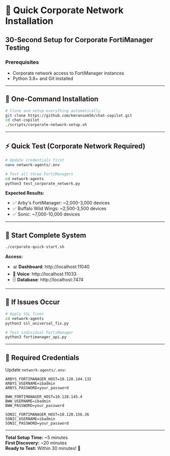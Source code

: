 # 🏢 Quick Corporate Network Installation

## 30-Second Setup for Corporate FortiManager Testing

### Prerequisites
- Corporate network access to FortiManager instances
- Python 3.8+ and Git installed

---

## 🚀 **One-Command Installation**

```bash
# Clone and setup everything automatically
git clone https://github.com/kmransom56/chat-copilot.git
cd chat-copilot
./scripts/corporate-network-setup.sh
```

---

## ⚡ **Quick Test (Corporate Network Required)**

```bash
# Update credentials first
nano network-agents/.env

# Test all three FortiManagers
cd network-agents
python3 test_corporate_network.py
```

**Expected Results:**
- ✅ Arby's FortiManager: ~2,000-3,000 devices
- ✅ Buffalo Wild Wings: ~2,500-3,500 devices  
- ✅ Sonic: ~7,000-10,000 devices

---

## 🎯 **Start Complete System**

```bash
./corporate-quick-start.sh
```

**Access:**
- 📊 **Dashboard**: http://localhost:11040
- 🎤 **Voice**: http://localhost:11033
- 🗄️ **Database**: http://localhost:7474

---

## 🔧 **If Issues Occur**

```bash
# Apply SSL fixes
cd network-agents
python3 ssl_universal_fix.py

# Test individual FortiManager
python3 fortimanager_api.py
```

---

## 📝 **Required Credentials**

Update `network-agents/.env`:
```env
ARBYS_FORTIMANAGER_HOST=10.128.144.132
ARBYS_USERNAME=ibadmin
ARBYS_PASSWORD=your_password

BWW_FORTIMANAGER_HOST=10.128.145.4
BWW_USERNAME=ibadmin  
BWW_PASSWORD=your_password

SONIC_FORTIMANAGER_HOST=10.128.156.36
SONIC_USERNAME=ibadmin
SONIC_PASSWORD=your_password
```

---

**Total Setup Time:** ~5 minutes  
**First Discovery:** ~20 minutes  
**Ready to Test:** Within 30 minutes! 🚀